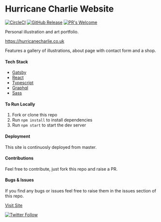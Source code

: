 # Hurricane Charlie Website

[![CircleCI](https://circleci.com/gh/chazmcgrill/hurricane-charlie-website/tree/master.svg?style=svg)](https://circleci.com/gh/chazmcgrill/hurricane-charlie-website/tree/master)
[![GitHub Release](https://img.shields.io/github/release/chazmcgrill/hurricane-charlie-website)]() 
[![PR's Welcome](https://img.shields.io/badge/PRs-welcome-brightgreen.svg?style=flat)](http://makeapullrequest.com)

Personal illustration and art portfolio.

https://hurricanecharlie.co.uk

Features a gallery of illustrations, about page with contact form and a shop.

#### Tech Stack
- [Gatsby](https://www.gatsbyjs.org/)
- [React](https://reactjs.org/)
- [Typescript](https://www.typescriptlang.org/)
- [Graphql](https://graphql.org/)
- [Sass](https://sass-lang.com/)

#### To Run Locally

1. Fork or clone this repo
2. Run `npm install` to install dependencies
3. Run `npm start` to start the dev server

#### Deployment

This site is continuosly deployed from master.

#### Contributions

Feel free to contribute, just fork this repo and raise a PR.

#### Bugs & Issues

If you find any bugs or issues feel free to raise them in the issues section of this repo.

[Visit Site](https://hurricanecharlie.co.uk)

[![Twitter Follow](https://img.shields.io/twitter/follow/hurricanechaz.svg?style=social)](https://twitter.com/hurricanechaz)
